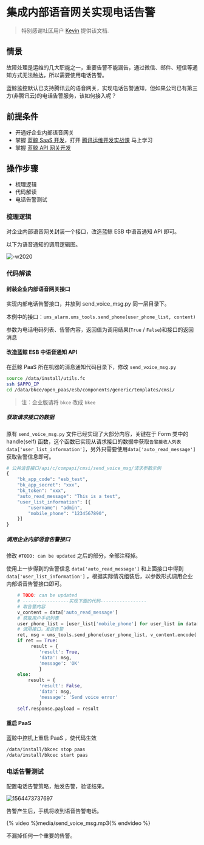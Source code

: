 # 集成内部语音网关实现电话告警

> 特别感谢社区用户 [Kevin](https://bk.tencent.com/s-mart/personal/10966/) 提供该文档.

## 情景
故障处理是运维的几大职能之一，重要告警不能漏告，通过微信、邮件、短信等通知方式无法触达，所以需要使用电话告警。

蓝鲸监控默认已支持腾讯云的语音网关，实现电话告警通知，但如果公司已有第三方(非腾讯云)的电话告警服务，该如何接入呢？

## 前提条件

- 开通好企业内部语音网关
- 掌握 [蓝鲸 SaaS 开发](../../../开发指南/SaaS开发/新手入门/Windows.md)，打开 [腾讯运维开发实战课](https://bk.tencent.com/s-mart/community/question/440) 马上学习
- 掌握 [蓝鲸 API 网关开发](../../../开发指南/扩展开发/API网关/README.md)

## 操作步骤

- 梳理逻辑
- 代码解读
- 电话告警测试

### 梳理逻辑

对企业内部语音网关封装一个接口，改造蓝鲸 ESB 中语音通知 API 即可。

以下为语音通知的调用逻辑图。

![-w2020](../assets/15644704218616.jpg)

### 代码解读

#### 封装企业内部语音网关接口

实现内部电话告警接口，并放到 send_voice_msg.py 同一层目录下。

本例中的接口：`ums_alarm.ums_tools.send_phone(user_phone_list, content)`

参数为电话电码列表、告警内容，返回值为调用结果(`True` / `False`)和接口的返回消息

#### 改造蓝鲸 ESB 中语音通知 API

在蓝鲸 PaaS 所在机器的消息通知代码目录下，修改 `send_voice_msg.py`

```bash
source /data/install/utils.fc
ssh $APPO_IP
cd /data/bkce/open_paas/esb/components/generic/templates/cmsi/
```
> 注：企业版请将 `bkce` 改成 `bkee`

##### 获取请求接口的数据

原有 `send_voice_msg.py` 文件已经实现了大部分内容，关键在于 Form 类中的 handle(self) 函数，这个函数已实现从请求接口的数据中获取`告警接收人列表data['user_list_information']`，另外只需要使用`data['auto_read_message']`获取告警信息即可。

```python
# 公共语音接口/api/c/compapi/cmsi/send_voice_msg/请求参数示例
{
    "bk_app_code": "esb_test",
    "bk_app_secret": "xxx",
    "bk_token": "xxx",
    "auto_read_message": "This is a test",
    "user_list_information": [{
        "username": "admin",
        "mobile_phone": "1234567890",
    }]
}
```

##### 调用企业内部语音告警接口

修改 `#TODO: can be updated` 之后的部分，全部注释掉。

使用上一步得到的告警信息 `data['auto_read_message']` 和上面接口中得到 `data['user_list_information']` ，根据实际情况组装后，以参数形式调用企业内部语音告警接口即可。

```python
    # TODO: can be updated
    # -----------------实现下面的代码-----------------
    # 取告警内容
    v_content = data['auto_read_message']
    # 获取用户手机列表
    user_phone_list = [user_list['mobile_phone'] for user_list in data['user_list_information']]
    # 调用接口，发送告警
    ret, msg = ums_tools.send_phone(user_phone_list, v_content.encode('utf-8'))
    if ret == True:
         result = {
            'result': True,
            'data': msg,
            'message': 'OK'
            }
    else:
        result = {
            'result': False,
            'data': msg,
            'message': 'Send voice error'
            }
    self.response.payload = result
```

#### 重启 PaaS

蓝鲸中控机上重启 PaaS ，使代码生效

```bash
/data/install/bkcec stop paas
/data/install/bkcec start paas
```

### 电话告警测试

配置电话告警策略，触发告警，验证结果。

![1564473737697](../assets/1564473737697.png)

告警产生后，手机将收到语音告警电话。

{% video %}media/send_voice_msg.mp3{% endvideo %}

不漏掉任何一个重要的告警。
